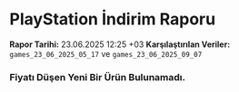 # PlayStation İndirim Raporu

**Rapor Tarihi:** 23.06.2025 12:25 +03
**Karşılaştırılan Veriler:** `games_23_06_2025_05_17` ve `games_23_06_2025_09_07`

### Fiyatı Düşen Yeni Bir Ürün Bulunamadı.
